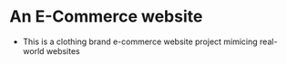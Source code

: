 # An E-Commerce website 

- This is a clothing brand e-commerce website project mimicing real-world websites
